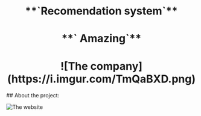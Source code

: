 <h1 align="center">**`Recomendation system`**</h1>  
<h1 align="center">**` Amazing`**</h1>

<h1 align="center">![The company](https://i.imgur.com/TmQaBXD.png)</h1>
## About the project:



![The website](https://i.imgur.com/N0UCTIe.png)
 
